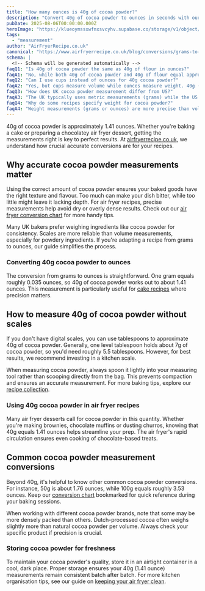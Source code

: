 ```yaml
---
title: "How many ounces is 40g of cocoa powder?"
description: "Convert 40g of cocoa powder to ounces in seconds with our simple guide. Perfect for baking and air fryer recipes!"
pubDate: 2025-08-06T00:00:00.000Z
heroImage: "https://klueoymssxwfnxsvcyhv.supabase.co/storage/v1/object/public/Shmucket/40g-cocoa-powder-to-ounces.webp"
tags:
  - "measurement"
author: "AirFryerRecipe.co.uk"
canonical: "https://www.airfryerrecipe.co.uk/blog/conversions/grams-to-ounces/40g-cocoa-powder-to-ounces"
schema: |
  <!-- Schema will be generated automatically -->
faqQ1: "Is 40g of cocoa powder the same as 40g of flour in ounces?"
faqA1: "No, while both 40g of cocoa powder and 40g of flour equal approximately 1.41 ounces, they have different volumes due to varying densities. Cocoa powder is typically more compact than flour, so they shouldn't be substituted by volume in recipes."
faqQ2: "Can I use cups instead of ounces for 40g cocoa powder?"
faqA2: "Yes, but cups measure volume while ounces measure weight. 40g (1.41 ounces) of cocoa powder is roughly 1/3 cup, but this can vary based on how packed the powder is. For accuracy, especially in air fryer baking, weighing ingredients is best."
faqQ3: "How does UK cocoa powder measurement differ from US?"
faqA3: "The UK typically uses metric measurements (grams) while the US often uses cups and ounces. However, 40g of cocoa powder equals 1.41 ounces regardless of location. The main difference lies in the preferred measurement systems rather than the actual quantities."
faqQ4: "Why do some recipes specify weight for cocoa powder?"
faqA4: "Weight measurements (grams or ounces) are more precise than volume measurements for ingredients like cocoa powder that can settle or become compacted. This precision is especially important in air fryer baking where exact ratios affect texture and rise. Professional recipes often specify weights for consistency."
---
```

<p>40g of cocoa powder is approximately 1.41 ounces. Whether you're baking a cake or preparing a chocolatey air fryer dessert, getting the measurements right is key to perfect results. At <a href=https://www.airfryerrecipe.co.uk>airfryerrecipe.co.uk</a>, we understand how crucial accurate conversions are for your recipes.</p>  

<h2>Why accurate cocoa powder measurements matter</h2>  
<p>Using the correct amount of cocoa powder ensures your baked goods have the right texture and flavour. Too much can make your dish bitter, while too little might leave it lacking depth. For air fryer recipes, precise measurements help avoid dry or overly dense results. Check out our <a href=https://www.airfryerrecipe.co.uk/air-fryer-conversion-chart>air fryer conversion chart</a> for more handy tips.</p>  

<p>Many UK bakers prefer weighing ingredients like cocoa powder for consistency. Scales are more reliable than volume measurements, especially for powdery ingredients. If you're adapting a recipe from grams to ounces, our guide simplifies the process.</p>  

<h3>Converting 40g cocoa powder to ounces</h3>  
<p>The conversion from grams to ounces is straightforward. One gram equals roughly 0.035 ounces, so 40g of cocoa powder works out to about 1.41 ounces. This measurement is particularly useful for <a href=https://www.airfryerrecipe.co.uk/recipe-category/cakes>cake recipes</a> where precision matters.</p>  

<h2>How to measure 40g of cocoa powder without scales</h2>  
<p>If you don't have digital scales, you can use tablespoons to approximate 40g of cocoa powder. Generally, one level tablespoon holds about 7g of cocoa powder, so you'd need roughly 5.5 tablespoons. However, for best results, we recommend investing in a kitchen scale.</p>  

<p>When measuring cocoa powder, always spoon it lightly into your measuring tool rather than scooping directly from the bag. This prevents compaction and ensures an accurate measurement. For more baking tips, explore our <a href=https://www.airfryerrecipe.co.uk/recipes>recipe collection</a>.</p>  

<h3>Using 40g cocoa powder in air fryer recipes</h3>  
<p>Many air fryer desserts call for cocoa powder in this quantity. Whether you're making brownies, chocolate muffins or dusting churros, knowing that 40g equals 1.41 ounces helps streamline your prep. The air fryer's rapid circulation ensures even cooking of chocolate-based treats.</p>  

<h2>Common cocoa powder measurement conversions</h2>  
<p>Beyond 40g, it's helpful to know other common cocoa powder conversions. For instance, 50g is about 1.76 ounces, while 100g equals roughly 3.53 ounces. Keep our <a href=https://www.airfryerrecipe.co.uk/air-fryer-conversion-chart>conversion chart</a> bookmarked for quick reference during your baking sessions.</p>  

<p>When working with different cocoa powder brands, note that some may be more densely packed than others. Dutch-processed cocoa often weighs slightly more than natural cocoa powder per volume. Always check your specific product if precision is crucial.</p>  

<h3>Storing cocoa powder for freshness</h3>  
<p>To maintain your cocoa powder's quality, store it in an airtight container in a cool, dark place. Proper storage ensures your 40g (1.41 ounce) measurements remain consistent batch after batch. For more kitchen organisation tips, see our guide on <a href=https://www.airfryerrecipe.co.uk/air-fryer-cleaner>keeping your air fryer clean</a>.</p>
